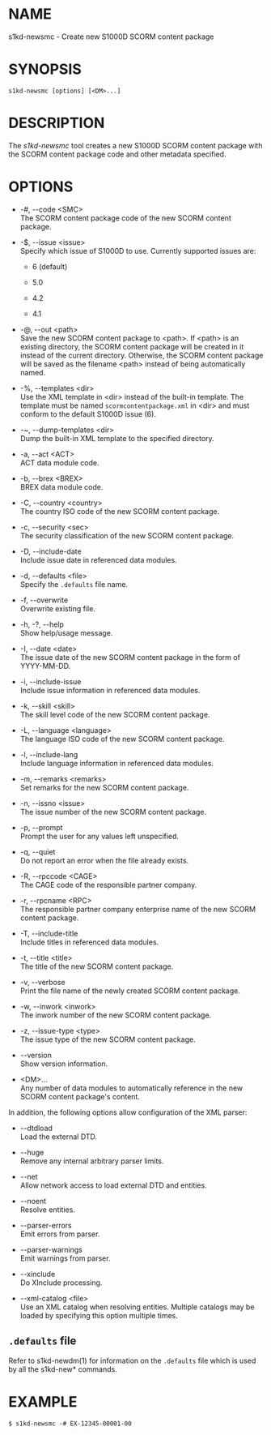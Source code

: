 # NAME

s1kd-newsmc - Create new S1000D SCORM content package

# SYNOPSIS

    s1kd-newsmc [options] [<DM>...]

# DESCRIPTION

The *s1kd-newsmc* tool creates a new S1000D SCORM content package with
the SCORM content package code and other metadata specified.

# OPTIONS

  - \-\#, --code \<SMC\>  
    The SCORM content package code of the new SCORM content package.

  - \-$, --issue \<issue\>  
    Specify which issue of S1000D to use. Currently supported issues
    are:
    
      - 6 (default)
    
      - 5.0
    
      - 4.2
    
      - 4.1

  - \-@, --out \<path\>  
    Save the new SCORM content package to \<path\>. If \<path\> is an
    existing directory, the SCORM content package will be created in it
    instead of the current directory. Otherwise, the SCORM content
    package will be saved as the filename \<path\> instead of being
    automatically named.

  - \-%, --templates \<dir\>  
    Use the XML template in \<dir\> instead of the built-in template.
    The template must be named `scormcontentpackage.xml` in \<dir\> and
    must conform to the default S1000D issue (6).

  - \-\~, --dump-templates \<dir\>  
    Dump the built-in XML template to the specified directory.

  - \-a, --act \<ACT\>  
    ACT data module code.

  - \-b, --brex \<BREX\>  
    BREX data module code.

  - \-C, --country \<country\>  
    The country ISO code of the new SCORM content package.

  - \-c, --security \<sec\>  
    The security classification of the new SCORM content package.

  - \-D, --include-date  
    Include issue date in referenced data modules.

  - \-d, --defaults \<file\>  
    Specify the `.defaults` file name.

  - \-f, --overwrite  
    Overwrite existing file.

  - \-h, -?, --help  
    Show help/usage message.

  - \-I, --date \<date\>  
    The issue date of the new SCORM content package in the form of
    YYYY-MM-DD.

  - \-i, --include-issue  
    Include issue information in referenced data modules.

  - \-k, --skill \<skill\>  
    The skill level code of the new SCORM content package.

  - \-L, --language \<language\>  
    The language ISO code of the new SCORM content package.

  - \-l, --include-lang  
    Include language information in referenced data modules.

  - \-m, --remarks \<remarks\>  
    Set remarks for the new SCORM content package.

  - \-n, --issno \<issue\>  
    The issue number of the new SCORM content package.

  - \-p, --prompt  
    Prompt the user for any values left unspecified.

  - \-q, --quiet  
    Do not report an error when the file already exists.

  - \-R, --rpccode \<CAGE\>  
    The CAGE code of the responsible partner company.

  - \-r, --rpcname \<RPC\>  
    The responsible partner company enterprise name of the new SCORM
    content package.

  - \-T, --include-title  
    Include titles in referenced data modules.

  - \-t, --title \<title\>  
    The title of the new SCORM content package.

  - \-v, --verbose  
    Print the file name of the newly created SCORM content package.

  - \-w, --inwork \<inwork\>  
    The inwork number of the new SCORM content package.

  - \-z, --issue-type \<type\>  
    The issue type of the new SCORM content package.

  - \--version  
    Show version information.

  - \<DM\>...  
    Any number of data modules to automatically reference in the new
    SCORM content package's content.

In addition, the following options allow configuration of the XML
parser:

  - \--dtdload  
    Load the external DTD.

  - \--huge  
    Remove any internal arbitrary parser limits.

  - \--net  
    Allow network access to load external DTD and entities.

  - \--noent  
    Resolve entities.

  - \--parser-errors  
    Emit errors from parser.

  - \--parser-warnings  
    Emit warnings from parser.

  - \--xinclude  
    Do XInclude processing.

  - \--xml-catalog \<file\>  
    Use an XML catalog when resolving entities. Multiple catalogs may be
    loaded by specifying this option multiple times.

## `.defaults` file

Refer to s1kd-newdm(1) for information on the `.defaults` file which is
used by all the s1kd-new\* commands.

# EXAMPLE

    $ s1kd-newsmc -# EX-12345-00001-00
